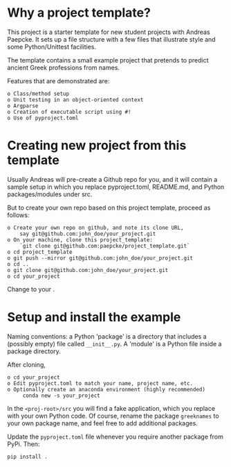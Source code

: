 # Why a project template?

This project is a starter template for new student
projects with Andreas Paepcke. It sets up a file 
structure with a few files that illustrate style
and some Python/Unittest facilities.

The template contains a small example project that
pretends to predict ancient Greek professions from 
names.

Features that are demonstrated are:

    o Class/method setup
    o Unit testing in an object-oriented context
    o Argparse
    o Creation of executable script using #!
    o Use of pyproject.toml

# Creating new project from this template

Usually Andreas will pre-create a Github repo for you, and
it will contain a sample setup in which you replace pyproject.toml,
README.md, and Python packages/modules under <proj-root>src.

But to create your own repo based on this project template, proceed
as follows:

    o Create your own repo on github, and note its clone URL,
        say git@github.com:john_doe/your_project.git
    o On your machine, clone this project_template:
        `git clone git@github.com:paepcke/project_template.git`
    o cd project_template
    o git push --mirror git@github.com:john_doe/your_project.git
    o cd ..
    o git clone git@github.com:john_doe/your_project.git
    o cd your_project

Change to your <proj-root>.
    
# Setup and install the example

Naming conventions: a Python 'package' is a directory that includes
a (possibly empty) file called `__init__.py`. A 'module' is a Python
file inside a package directory.

After cloning, 
    
    o cd your_project
    o Edit pyproject.toml to match your name, project name, etc.
    o Optionally create an anaconda environment (highly recommended)
         conda new -s your_project

In the `<proj-root>/src` you will find a fake application, which you
replace with your own Python code. Of course, rename the package
`greeknames` to your own package name, and feel free to add additional
packages.

Update the `pyproject.toml` file whenever you require another package
from PyPi. Then:

```
pip install .
```
  



